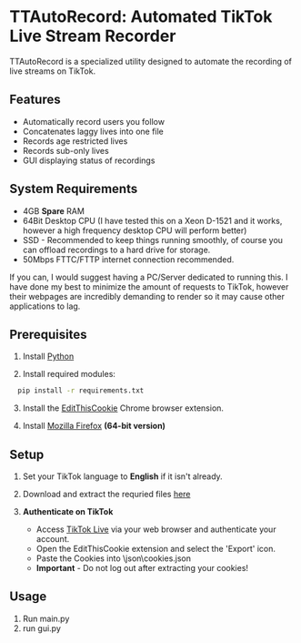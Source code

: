 
# TTAutoRecord: Automated TikTok Live Stream Recorder

TTAutoRecord is a specialized utility designed to automate the recording of live streams on TikTok. 

## Features

- Automatically record users you follow
- Concatenates laggy lives into one file
- Records age restricted lives
- Records sub-only lives
- GUI displaying status of recordings

## System Requirements

- 4GB **Spare** RAM
- 64Bit Desktop CPU (I have tested this on a Xeon D-1521 and it works, however a high frequency desktop CPU will perform better)
- SSD - Recommended to keep things running smoothly, of course you can offload recordings to a hard drive for storage.
- 50Mbps FTTC/FTTP internet connection recommended.

If you can, I would suggest having a PC/Server dedicated to running this. I have done my best to minimize the amount of requests to TikTok, however their webpages are incredibly demanding to render so it may cause other applications to lag.

## Prerequisites

1. Install [Python](https://www.python.org/downloads/)

3. Install required modules:

```bash
  pip install -r requirements.txt
```

3. Install the [EditThisCookie](https://chrome.google.com/webstore/detail/editthiscookie/fngmhnnpilhplaeedifhccceomclgfbg)  Chrome browser extension.

4. Install [Mozilla Firefox](https://www.mozilla.org/en-GB/firefox/browsers/windows-64-bit/) **(64-bit version)**
## Setup
1. Set your TikTok language to **English** if it isn't already.

2. Download and extract the requried files [here](https://github.com/Coombaa/TTAutoRecord/releases/download/v4.1.2/TTAutoRecord-4.1.2.zip)

3. **Authenticate on TikTok**
   - Access [TikTok Live](https://www.tiktok.com/live) via your web browser and authenticate your account.
   - Open the EditThisCookie extension and select the 'Export' icon.
   - Paste the Cookies into \json\cookies.json
   - **Important** - Do not log out after extracting your cookies!
    
## Usage

1. Run main.py
2. run gui.py

